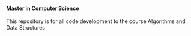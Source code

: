 #### Master in Computer Science

This repository is for all code development to the course Algorithms and Data Structures